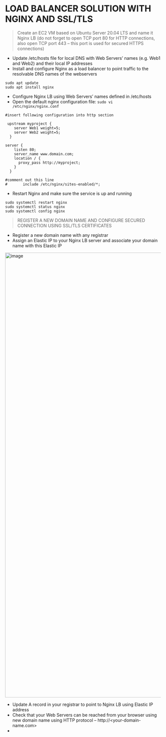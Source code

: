 # LOAD BALANCER SOLUTION WITH NGINX AND SSL/TLS

> Create an EC2 VM based on Ubuntu Server 20.04 LTS and name it Nginx LB (do not forget to open TCP port 80 for HTTP connections, also open TCP port 443 – this port is used for secured HTTPS connections)

- Update /etc/hosts file for local DNS with Web Servers’ names (e.g. Web1 and Web2) and their local IP addresses
- Install and configure Nginx as a load balancer to point traffic to the resolvable DNS names of the webservers
```
sudo apt update
sudo apt install nginx
```

- Configure Nginx LB using Web Servers’ names defined in /etc/hosts
- Open the default nginx configuration file: `sudo vi /etc/nginx/nginx.conf`
```
#insert following configuration into http section

 upstream myproject {
    server Web1 weight=5;
    server Web2 weight=5;
  }

server {
    listen 80;
    server_name www.domain.com;
    location / {
      proxy_pass http://myproject;
    }
  }

#comment out this line
#       include /etc/nginx/sites-enabled/*;
```

- Restart Nginx and make sure the service is up and running
```
sudo systemctl restart nginx
sudo systemctl status nginx
sudo systemctl config nginx
```

> REGISTER A NEW DOMAIN NAME AND CONFIGURE SECURED CONNECTION USING SSL/TLS CERTIFICATES
- Register a new domain name with any registrar
- Assign an Elastic IP to your Nginx LB server and associate your domain name with this Elastic IP

<img width="1440" alt="image" src="https://github.com/JendyJasper/Darey.io-Devops/assets/29708657/5742c89a-2f6a-4c9c-92dc-51cb1aa6ba73">

- Update A record in your registrar to point to Nginx LB using Elastic IP address
- Check that your Web Servers can be reached from your browser using new domain name using HTTP protocol – http://<your-domain-name.com>
- 
